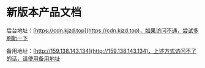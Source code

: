 # 新版本产品文档

后台地址：[https://cdn.kjzd.top](https://cdn.kjzd.top)，如果访问不通，尝试多刷新一下

备用地址：[http://159.138.143.134](http://159.138.143.134)，上述方式访问不了的话，请使用备用地址
